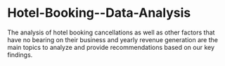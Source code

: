 # Hotel-Booking--Data-Analysis
The analysis of hotel booking cancellations as well as other factors that have no bearing on  their business and yearly revenue generation are the main topics to analyze and provide recommendations based on our key findings.
